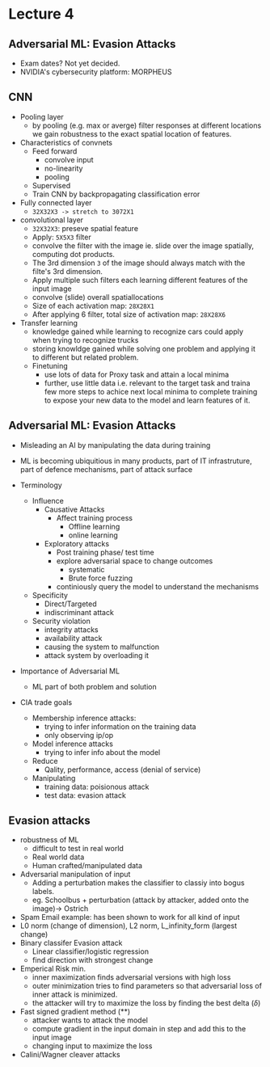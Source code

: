 # Lecture 4
## Adversarial ML: Evasion Attacks

- Exam dates? Not yet decided.
- NVIDIA's cybersecurity platform: MORPHEUS

## CNN
- Pooling layer
    - by pooling (e.g. max or averge) filter responses at different locations we gain robustness to the exact spatial location of features.
- Characteristics of convnets
    - Feed forward
        - convolve input
        - no-linearity
        - pooling
    - Supervised
    - Train CNN by backpropagating classification error
- Fully connected layer
    - `32X32X3 -> stretch to 3072X1`
- convolutional layer
    - `32X32X3`: preseve spatial feature
    - Apply: `5X5X3` filter
    - convolve the filter with the image ie. slide over the image spatially, computing dot products.
    - The 3rd dimension `3` of the image should always match with the filte's 3rd dimension.
    - Apply multiple such filters each learning different features of the input image
    - convolve (slide) overall  spatiallocations
    - Size of each activation map: `28X28X1`
    - After applying 6 filter, total size of activation map: `28X28X6`
- Transfer learning
    -  knowledge gained while learning to recognize cars could apply when trying to recognize trucks
    - storing knowldge gained while solving one problem and applying it to different but related problem.
    - Finetuning
        - use lots of data for Proxy task and attain a local minima
        - further, use little data i.e. relevant to the target task and traina few more steps to achice next local minima to complete training to expose your new data to the model and learn features of it.
    

## Adversarial ML: Evasion Attacks
- Misleading an AI by manipulating the data during training
- ML is becoming ubiquitious in many products, part of IT infrastruture, part of defence mechanisms, part of attack surface
- Terminology
    - Influence
        - Causative Attacks
            - Affect training process
                - Offline learning
                - online learning
        - Exploratory attacks
            - Post training phase/ test time
            - explore adversarial space to change outcomes
                - systematic
                - Brute force fuzzing
            - continiously query the model to understand the mechanisms
    - Specificity
        - Direct/Targeted
        - indiscriminant attack
    - Security violation
        - integrity attacks
        - availability attack
        - causing the system to malfunction
        - attack system by overloading it 
            
- Importance of Adversarial ML
    - ML part of both problem and solution

- CIA trade goals
    - Membership inference attacks: 
        - trying to infer information on the training data
        - only observing ip/op
    - Model inference attacks
        - trying to infer info about the model
    - Reduce
        - Qality, performance, access (denial of service)
    - Manipulating
        - training data: poisionous attack
        - test data: evasion attack

## Evasion attacks
- robustness of ML
    - difficult to test in real world
    - Real world data
    - Human crafted/manipulated data
- Adversarial manipulation of input
    - Adding a perturbation makes the classifier to classiy into bogus labels.
    - eg. Schoolbus + perturbation (attack by attacker, added onto the image)-> Ostrich
- Spam Email example: has been shown to work for all kind of input
- L0 norm (change of dimension), L2 norm, L_infinity_form (largest change)
- Binary classifer Evasion attack
    - Linear classifier/logistic regression
    - find direction with strongest change
- Emperical Risk min.
    - inner maximization finds adversarial versions with high loss
    - outer minimization tries to find parameters so that adversarial loss of inner attack is minimized.
    - the attacker will try to maximize the loss by finding the best delta ($\delta$)
- Fast signed gradient method (**)
    - attacker wants to attack the model
    - compute gradient in the input domain in step and add this to the input image
    - changing input to maximize the loss
- Calini/Wagner cleaver attacks